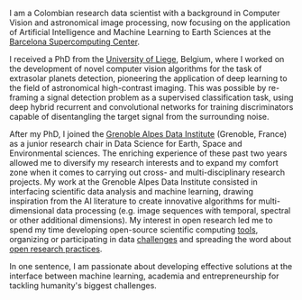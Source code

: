 I am a Colombian research data scientist with a background in Computer Vision and astronomical image processing, now focusing on the application of Artificial Intelligence and Machine Learning to Earth Sciences at the [Barcelona Supercomputing Center](https://www.bsc.es).

I received a PhD from the [University of Liege](https://www.uliege.be/), Belgium, where I worked on the development of novel computer vision algorithms for the task of extrasolar planets detection, pioneering the application of deep learning to the field of astronomical high-contrast imaging. This was possible by re-framing a signal detection problem as a supervised classification task, using deep hybrid recurrent and convolutional networks for training discriminators capable of disentangling the target signal from the surrounding noise.

After my PhD, I joined the [Grenoble Alpes Data Institute](https://data-institute.univ-grenoble-alpes.fr/) (Grenoble, France) as a junior research chair in Data Science for Earth, Space and Environmental sciences. The enriching experience of these past two years allowed me to diversify my research interests and to expand my comfort zone when it comes to carrying out cross- and multi-disciplinary research projects. My work at the Grenoble Alpes Data Institute consisted in interfacing scientific data analysis and machine learning, drawing inspiration from the AI literature to create innovative algorithms for multi-dimensional data processing (e.g. image sequences with temporal, spectral or other additional dimensions). My interest in open research led me to spend my time developing open-source scientific computing [tools](https://github.com/carlgogo/), organizing or participating in data [challenges](https://exoplanet-imaging-challenge.github.io/) and spreading the word about [open research practices](https://grenoble-alpes-data-institute.github.io/2018-05-31-grenoble-software-carpentry/).

In one sentence, I am passionate about developing effective solutions at the interface between machine learning, academia and entrepreneurship for tackling humanity's biggest challenges.   
